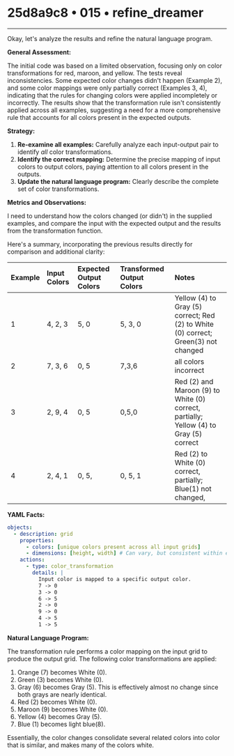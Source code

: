 # 25d8a9c8 • 015 • refine_dreamer

---
Okay, let's analyze the results and refine the natural language program.

**General Assessment:**

The initial code was based on a limited observation, focusing only on color transformations for red, maroon, and yellow. The tests reveal inconsistencies. Some expected color changes didn't happen (Example 2), and some color mappings were only partially correct (Examples 3, 4), indicating that the rules for changing colors were applied incompletely or incorrectly. The results show that the transformation rule isn't consistently applied across all examples, suggesting a need for a more comprehensive rule that accounts for all colors present in the expected outputs.

**Strategy:**

1.  **Re-examine all examples:** Carefully analyze each input-output pair to identify *all* color transformations.
2.  **Identify the correct mapping:** Determine the precise mapping of input colors to output colors, paying attention to all colors present in the outputs.
3.  **Update the natural language program:** Clearly describe the complete set of color transformations.

**Metrics and Observations:**

I need to understand how the colors changed (or didn't) in the supplied examples, and compare the input with the expected output and the results from the transformation function.

Here's a summary, incorporating the previous results directly for comparison and additional clarity:

| Example | Input Colors        | Expected Output Colors | Transformed Output Colors | Notes                                                                       |
| :------ | :------------------ | :--------------------- | :------------------------ | :-------------------------------------------------------------------------- |
| 1       | 4, 2, 3             | 5, 0                   | 5, 3, 0                     | Yellow (4) to Gray (5) correct; Red (2) to White (0) correct; Green(3) not changed          |
| 2       | 7, 3, 6             | 0, 5                   | 7,3,6                | all colors incorrect      |
| 3       | 2, 9, 4             | 0, 5                   | 0,5,0                  | Red (2) and Maroon (9) to White (0) correct, partially; Yellow (4) to Gray (5) correct |
| 4       | 2, 4, 1             | 0, 5,                 | 0, 5, 1               | Red (2) to White (0) correct, partially; Blue(1) not changed,                     |

**YAML Facts:**

```yaml
objects:
  - description: grid
    properties:
      - colors: [unique colors present across all input grids]
      - dimensions: [height, width] # Can vary, but consistent within each example
    actions:
      - type: color_transformation
        details: |
          Input color is mapped to a specific output color.
          7 -> 0
          3 -> 0
          6 -> 5
          2 -> 0
          9 -> 0
          4 -> 5
          1 -> 5

```

**Natural Language Program:**

The transformation rule performs a color mapping on the input grid to produce the output grid. The following color transformations are applied:

1.  Orange (7) becomes White (0).
2.  Green (3) becomes White (0).
3.  Gray (6) becomes Gray (5). This is effectively almost no change since both
    grays are nearly identical.
4.  Red (2) becomes White (0).
5.  Maroon (9) becomes White (0).
6.  Yellow (4) becomes Gray (5).
7.  Blue (1) becomes light blue(8).

Essentially, the color changes consolidate several related colors into color
that is similar, and makes many of the colors white.

